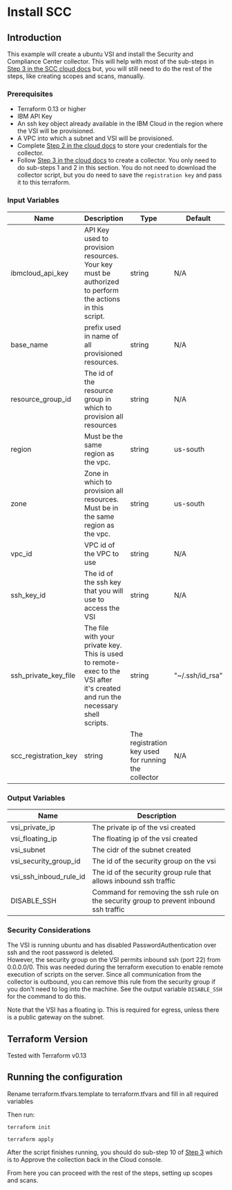 # Install SCC

## Introduction
This example will create a ubuntu VSI and install the Security and Compliance Center collector.  This will help with most of the sub-steps in [Step 3 in the SCC cloud docs](https://cloud.ibm.com/docs/security-compliance?topic=security-compliance-getting-started#gs-collector) but, you will still need to do the rest of the steps, like creating scopes and scans, manually.

### Prerequisites

* Terraform 0.13 or higher
* IBM API Key
* An ssh key object already available in the IBM Cloud in the region where the VSI will be provisioned.  
* A VPC into which a subnet and VSI will be provisioned.
* Complete [Step 2 in the cloud docs](https://cloud.ibm.com/docs/security-compliance?topic=security-compliance-getting-started#gs-credentials) to store your credentials for the collector.
* Follow [Step 3 in the cloud docs](https://cloud.ibm.com/docs/security-compliance?topic=security-compliance-getting-started#gs-collector) to create a collector.  You only need to do sub-steps 1 and 2 in this section.  You do not need to download the collector script, but you do need to save the `registration key` and pass it to this terraform.


### Input Variables

| Name | Description | Type | Default | Required |
| ---- | ----------- | ---- | ------- | -------- |
| ibmcloud_api_key | API Key used to provision resources.  Your key must be authorized to perform the actions in this script. | string | N/A | yes |
| base_name | prefix used in name of all provisioned resources. | string | N/A | yes |
| resource_group_id | The id of the resource group in which to provision all resources | string | N/A | yes |
| region | Must be the same region as the vpc. | string | us-south | no |
| zone | Zone in which to provision all resources.  Must be in the same region as the vpc. | string | us-south | no |
| vpc_id | VPC id of the VPC to use  | string | N/A | yes |
| ssh_key_id | The id of the ssh key that you will use to access the VSI | string | N/A | yes |
| ssh_private_key_file | The file with your private key.  This is used to remote-exec to the VSI after it's created and run the necessary shell scripts. | string | "~/.ssh/id_rsa" | yes (if it's in a different file than default) |
| scc_registration_key | string | The registration key used for running the collector | N/A | yes |

### Output Variables

| Name | Description |
| ---- | ----------- |
| vsi_private_ip  | The private ip of the vsi created |
| vsi_floating_ip | The floating ip of the vsi created |
| vsi_subnet     | The cidr of the subnet created |
| vsi_security_group_id | The id of the security group on the vsi |
| vsi_ssh_inboud_rule_id | The id of the security group rule that allows inbound ssh traffic |
| DISABLE_SSH | Command for removing the ssh rule on the security group to prevent inbound ssh traffic |


### Security Considerations

The VSI is running ubuntu and has disabled PasswordAuthentication over ssh and the root password is deleted.  
However, the security group on the VSI permits inbound ssh (port 22) from 0.0.0.0/0.  This was needed during the terraform execution to enable remote execution of scripts on the server.  Since all communication from the collector is outbound, you can remove this rule from the security group if you don't need to log into the machine.  See the output variable `DISABLE_SSH` for the command to do this.

Note that the VSI has a floating ip.  This is required for egress, unless there is a public gateway on the subnet.  


## Terraform Version
Tested with Terraform v0.13


## Running the configuration

Rename terraform.tfvars.template to terraform.tfvars and fill in all required variables

Then run:

```shell
terraform init
```

```shell
terraform apply
```
 
After the script finishes running, you should do sub-step 10 of [Step 3](https://cloud.ibm.com/docs/security-compliance?topic=security-compliance-getting-started#gs-collector) which is to Approve the collection back in the Cloud console.

From here you can proceed with the rest of the steps, setting up scopes and scans.
